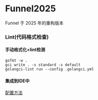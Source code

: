 # Funnel2025
Funnel 于 2025 年的重构版本 

### Lint(代码格式检查)

#### 手动格式化+lint检测

```shell
gofmt -w .
gci write . -s standard -s default
golangci-lint run --config .golangci.yml
```

#### 集成到IDE中

[配置方法](https://golangci-lint.run/welcome/integrations/)